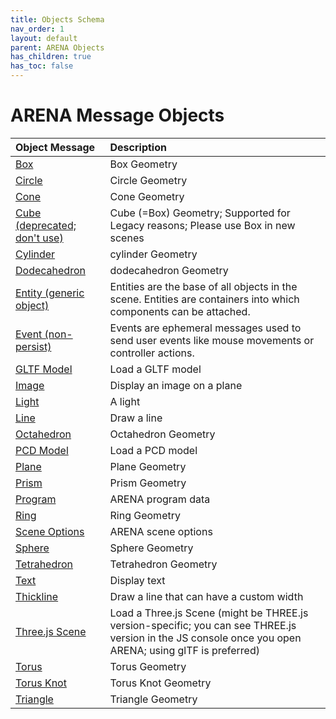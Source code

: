```yaml
---
title: Objects Schema
nav_order: 1
layout: default
parent: ARENA Objects
has_children: true
has_toc: false
---
```


# ARENA Message Objects

|Object Message|Description|
| :--- | :--- |
|[Box](box)|Box Geometry|
|[Circle](circle)|Circle Geometry|
|[Cone](cone)|Cone Geometry|
|[Cube (deprecated; don't use)](cube)|Cube (=Box) Geometry; Supported for Legacy reasons; Please use Box in new scenes|
|[Cylinder](cylinder)|cylinder Geometry|
|[Dodecahedron](dodecahedron)|dodecahedron Geometry|
|[Entity (generic object)](entity)|Entities are the base of all objects in the scene. Entities are containers into which components can be attached.|
|[Event (non-persist)](event)|Events are ephemeral messages used to send user events like mouse movements or controller actions.|
|[GLTF Model](gltf-model)|Load a GLTF model|
|[Image](image)|Display an image on a plane|
|[Light](light)|A light|
|[Line](line)|Draw a line|
|[Octahedron](octahedron)|Octahedron Geometry|
|[PCD Model](pcd-model)|Load a PCD model|
|[Plane](plane)|Plane Geometry|
|[Prism](prism)|Prism Geometry|
|[Program](arena-program)|ARENA program data|
|[Ring](ring)|Ring Geometry|
|[Scene Options](arena-scene-options)|ARENA scene options|
|[Sphere](sphere)|Sphere Geometry|
|[Tetrahedron](tetrahedron)|Tetrahedron Geometry|
|[Text](text)|Display text|
|[Thickline](thickline)|Draw a line that can have a custom width|
|[Three.js Scene](threejs-scene)|Load a Three.js Scene (might be THREE.js version-specific; you can see THREE.js version in the JS console once you open ARENA; using glTF is preferred)|
|[Torus](torus)|Torus Geometry|
|[Torus Knot](torusKnot)|Torus Knot Geometry|
|[Triangle](triangle)|Triangle Geometry|
